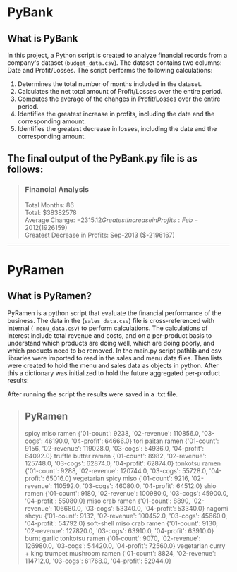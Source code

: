 # PyBank

## What is PyBank

In this project, a Python script is created to analyze financial records from a company's dataset (`budget_data.csv`). The dataset contains two columns: Date and Profit/Losses. The script performs the following calculations:

1. Determines the total number of months included in the dataset.
2. Calculates the net total amount of Profit/Losses over the entire period.
3. Computes the average of the changes in Profit/Losses over the entire period.
4. Identifies the greatest increase in profits, including the date and the corresponding amount.
5. Identifies the greatest decrease in losses, including the date and the corresponding amount.

## The final output of the PyBank.py file is as follows: 

> ### Financial Analysis
>  Total Months: 86  
>  Total: $38382578  
>  Average  Change: $-2315.12  
>  Greatest Increase in Profits: Feb-2012 ($1926159)  
>  Greatest Decrease in Profits: Sep-2013 ($-2196167)  

-----------------------------  
# PyRamen

## What is PyRamen?

PyRamen is a python script that evaluate the financial performance of the business.
The data in the (`sales_data.csv`) file is cross-referenced with internal (` menu_data.csv`) to perform calculations. The calculations of interest include total revenue and costs, and on a per-product basis to understand which products are doing well, which are doing poorly, and which products need to be removed.
In the main.py script pathlib and csv libraries were imported to read in the sales and menu data files. Then lists were created to hold the menu and sales data as objects in python. After this a dictionary was initialized to hold the future aggregated per-product results:

After running the script the results were saved in a .txt file.

> PyRamen
> ----------------------------
> spicy miso ramen {'01-count': 9238, '02-revenue': 110856.0, '03-cogs': 46190.0, '04-profit': 64666.0}
> tori paitan ramen {'01-count': 9156, '02-revenue': 119028.0, '03-cogs': 54936.0, '04-profit': 64092.0}
> truffle butter ramen {'01-count': 8982, '02-revenue': 125748.0, '03-cogs': 62874.0, '04-profit': 62874.0}
> tonkotsu ramen {'01-count': 9288, '02-revenue': 120744.0, '03-cogs': 55728.0, '04-profit': 65016.0}
> vegetarian spicy miso {'01-count': 9216, '02-revenue': 110592.0, '03-cogs': 46080.0, '04-profit': 64512.0}
> shio ramen {'01-count': 9180, '02-revenue': 100980.0, '03-cogs': 45900.0, '04-profit': 55080.0}
> miso crab ramen {'01-count': 8890, '02-revenue': 106680.0, '03-cogs': 53340.0, '04-profit': 53340.0}
> nagomi shoyu {'01-count': 9132, '02-revenue': 100452.0, '03-cogs': 45660.0, '04-profit': 54792.0}
> soft-shell miso crab ramen {'01-count': 9130, '02-revenue': 127820.0, '03-cogs': 63910.0, '04-profit': 63910.0}
> burnt garlic tonkotsu ramen {'01-count': 9070, '02-revenue': 126980.0, '03-cogs': 54420.0, '04-profit': 72560.0}
> vegetarian curry + king trumpet mushroom ramen {'01-count': 8824, '02-revenue': 114712.0, '03-cogs': 61768.0, '04-profit': 52944.0}




